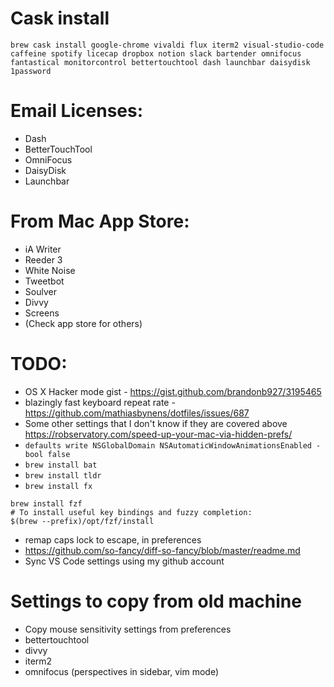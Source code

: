 # Cask install
`brew cask install google-chrome vivaldi flux iterm2 visual-studio-code caffeine spotify licecap dropbox notion slack bartender omnifocus fantastical monitorcontrol bettertouchtool dash launchbar daisydisk 1password`


# Email Licenses:
* Dash
* BetterTouchTool
* OmniFocus
* DaisyDisk
* Launchbar

# From Mac App Store:
* iA Writer
* Reeder 3
* White Noise
* Tweetbot
* Soulver
* Divvy
* Screens
* (Check app store for others)

# TODO:
* OS X Hacker mode gist - https://gist.github.com/brandonb927/3195465
* blazingly fast keyboard repeat rate - https://github.com/mathiasbynens/dotfiles/issues/687
* Some other settings that I don't know if they are covered above https://robservatory.com/speed-up-your-mac-via-hidden-prefs/
* `defaults write NSGlobalDomain NSAutomaticWindowAnimationsEnabled -bool false`
* `brew install bat`
* `brew install tldr`
* `brew install fx`
```
brew install fzf
# To install useful key bindings and fuzzy completion:
$(brew --prefix)/opt/fzf/install
```

* remap caps lock to escape, in preferences
* https://github.com/so-fancy/diff-so-fancy/blob/master/readme.md
* Sync VS Code settings using my github account

# Settings to copy from old machine
* Copy mouse sensitivity settings from preferences
* bettertouchtool
* divvy
* iterm2
* omnifocus (perspectives in sidebar, vim mode)
